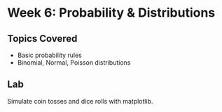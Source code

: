 # Week 6: Probability & Distributions

##  Topics Covered
- Basic probability rules
- Binomial, Normal, Poisson distributions

##  Lab
Simulate coin tosses and dice rolls with matplotlib.
